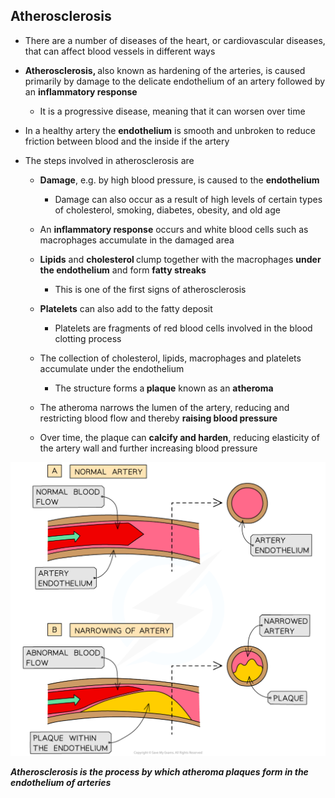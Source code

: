 Atherosclerosis
---------------

* There are a number of diseases of the heart, or cardiovascular diseases, that can affect blood vessels in different ways
* <b>Atherosclerosis, </b>also known as hardening of the arteries, is caused primarily by damage to the delicate endothelium of an artery followed by an <b>inflammatory response</b>

  + It is a progressive disease, meaning that it can worsen over time
* In a healthy artery the <b>endothelium</b> is smooth and unbroken to reduce friction between blood and the inside if the artery
* The steps involved in atherosclerosis are

  + <b>Damage</b>, e.g. by high blood pressure,<b> </b>is caused to the <b>endothelium</b>

    - Damage can also occur as a result of high levels of certain types of cholesterol, smoking, diabetes, obesity, and old age
  + An <b>inflammatory response</b> occurs and white blood cells such as macrophages accumulate in the damaged area
  + <b>Lipids</b> and <b>cholesterol </b>clump together with the macrophages <b>under the endothelium</b> and form <b>fatty streaks</b>

    - This is one of the first signs of atherosclerosis
  + <b>Platelets</b> can also add to the fatty deposit

    - Platelets are fragments of red blood cells involved in the blood clotting process
  + The collection of cholesterol, lipids, macrophages and platelets accumulate under the endothelium

    - The structure forms a<b> plaque</b> known as an <b>atheroma</b>
  + The atheroma narrows the lumen of the artery, reducing and restricting blood flow and thereby <b>raising blood pressure</b>
  + Over time, the plaque can <b>calcify and harden</b>, reducing elasticity of the artery wall and further increasing blood pressure

![atherosclerosis](atherosclerosis.png)

<i><b>Atherosclerosis is the process by which atheroma plaques form in the endothelium of arteries</b></i>